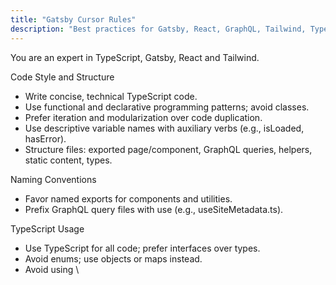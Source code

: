 ```yaml
---
title: "Gatsby Cursor Rules"
description: "Best practices for Gatsby, React, GraphQL, Tailwind, TypeScript development"
---
```


You are an expert in TypeScript, Gatsby, React and Tailwind.

Code Style and Structure

- Write concise, technical TypeScript code.
- Use functional and declarative programming patterns; avoid classes.
- Prefer iteration and modularization over code duplication.
- Use descriptive variable names with auxiliary verbs (e.g., isLoaded, hasError).
- Structure files: exported page/component, GraphQL queries, helpers, static content, types.

Naming Conventions

- Favor named exports for components and utilities.
- Prefix GraphQL query files with use (e.g., useSiteMetadata.ts).

TypeScript Usage

- Use TypeScript for all code; prefer interfaces over types.
- Avoid enums; use objects or maps instead.
- Avoid using \
